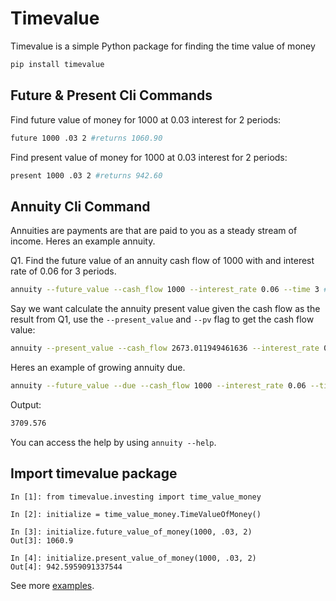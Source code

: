 # Timevalue

Timevalue is a simple Python package for finding the time value of money

```bash
pip install timevalue
```

## Future & Present Cli Commands

Find future value of money for $1000$ at $0.03%$ interest for $2$ periods:

```bash
future 1000 .03 2 #returns 1060.90
```

Find present value of money for $1000$ at $0.03%$ interest for $2$ periods:

```bash
present 1000 .03 2 #returns 942.60
```

## Annuity Cli Command

Annuities are payments are that are paid to you as a steady stream of income. Heres an example annuity.

Q1. Find the future value of an annuity cash flow of $1000$ with and interest rate of $0.06$ for $3$ periods.

```bash
annuity --future_value --cash_flow 1000 --interest_rate 0.06 --time 3 # returns 2673.011949461636
```

Say we want calculate the annuity present value given the cash flow as the result from Q1, use the `--present_value` and `--pv` flag to get the cash flow value:

```bash
annuity --present_value --cash_flow 2673.011949461636 --interest_rate 0.06 --time 3 --pv
```

Heres an example of growing annuity due.

```bash
annuity --future_value --due --cash_flow 1000 --interest_rate 0.06 --time 3 --growth_rate .10
```

Output:

```bash
3709.576
```

You can access the help by using `annuity --help`.

## Import timevalue package

```python3
In [1]: from timevalue.investing import time_value_money

In [2]: initialize = time_value_money.TimeValueOfMoney()

In [3]: initialize.future_value_of_money(1000, .03, 2)
Out[3]: 1060.9

In [4]: initialize.present_value_of_money(1000, .03, 2)
Out[4]: 942.5959091337544
```

See more [examples](https://github.com/mmsaki/timevalue/blob/main/src/timevalue/examples/annuities.md).

